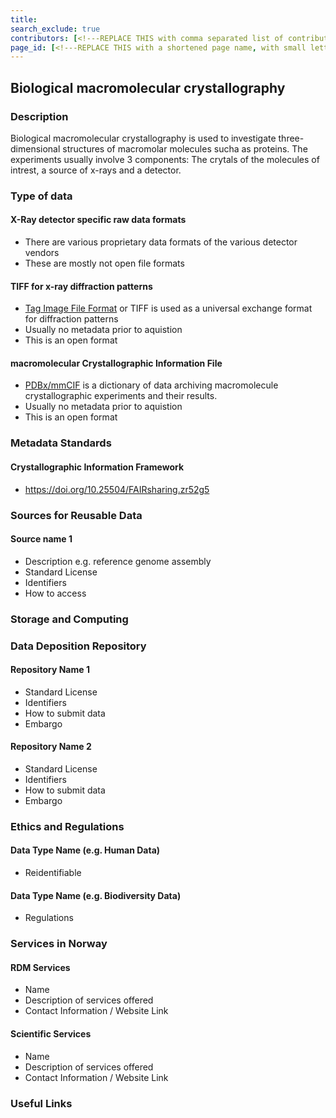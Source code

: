 ```yaml
---
title: 
search_exclude: true
contributors: [<!---REPLACE THIS with comma separated list of contributors--->]
page_id: [<!---REPLACE THIS with a shortened page name, with small letters and spaces, or an acronym in capital and small letters--->]
---
```


## Biological macromolecular crystallography
<!--Example: High-Throughput Screening-->

### Description

Biological macromolecular crystallography is used to investigate three-dimensional structures of macromolar molecules sucha as proteins. The experiments usually involve 3 components: The crytals of the molecules of intrest, a source of x-rays and a detector.


### Type of data

#### X-Ray detector specific raw data formats
- There are various proprietary data formats of the various detector vendors
- These are mostly not open file formats

#### TIFF for x-ray diffraction patterns
- [Tag Image File Format](https://en.wikipedia.org/wiki/TIFF) or TIFF is used as a universal exchange format for diffraction patterns
- Usually no metadata prior to aquistion
- This is an open format

#### macromolecular Crystallographic Information File
- [PDBx/mmCIF](https://doi.org/10.25504/FAIRsharing.fd28en) is a dictionary of data archiving macromolecule crystallographic experiments and their results. 
- Usually no metadata prior to aquistion
- This is an open format

### Metadata Standards
#### Crystallographic Information Framework
- https://doi.org/10.25504/FAIRsharing.zr52g5

### Sources for Reusable Data
#### Source name 1 
- Description e.g. reference genome assembly
- Standard License
- Identifiers
- How to access

### Storage and Computing
<!--Add information about e.g. NeLS-->

### Data Deposition Repository

#### Repository Name 1
- Standard License
- Identifiers
- How to submit data
- Embargo

#### Repository Name 2
- Standard License
- Identifiers
- How to submit data
- Embargo

### Ethics and Regulations
<!--Add information about laws and policies in Norway for relevant data types-->
#### Data Type Name (e.g. Human Data) 
- Reidentifiable

#### Data Type Name (e.g. Biodiversity Data) 
- Regulations

### Services in Norway
<!--Add one line description-->
#### RDM Services
- Name
- Description of services offered
- Contact Information / Website Link

#### Scientific Services
- Name
- Description of services offered
- Contact Information / Website Link

### Useful Links
<!--Add a list of relevant external/global tools-->
